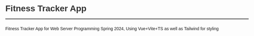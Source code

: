 # Fitness Tracker App

Fitness Tracker App for Web Server Programming Spring 2024, Using Vue+Vite+TS as well as Tailwind for styling


<style>
  body {
    font-family: Arial, sans-serif;
    line-height: 1.6;
    margin: 0 auto;
    max-width: 800px;
    padding: 20px;
  }
  h1, h2, h3 {
    color: #333;
  }
  h1 {
    border-bottom: 2px solid #333;
    padding-bottom: 10px;
    margin-bottom: 20px;
  }
  img {
    max-width: 100%;
    height: auto;
    margin-bottom: 20px;
  }
  blockquote {
    border-left: 5px solid #333;
    margin: 20px 0;
    padding: 10px;
  }
</style>
